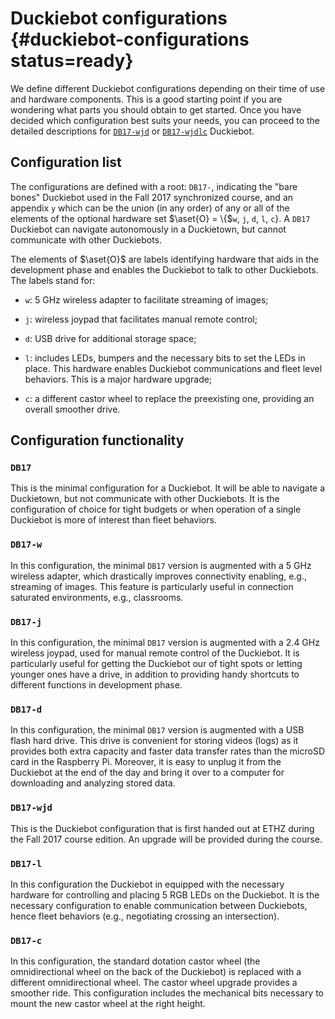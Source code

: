 # Duckiebot configurations {#duckiebot-configurations status=ready}

We define different Duckiebot configurations depending on their time of use and hardware components. This is a good starting point if you are wondering what parts you should obtain to get started. Once you have decided which configuration best suits your needs, you can proceed to the detailed descriptions for [`DB17-wjd`](#acquiring-parts-c0) or [`DB17-wjdlc`](#acquiring-parts-c1) Duckiebot.

## Configuration list

The configurations are defined with a root: `DB17-`, indicating the "bare bones" Duckiebot used in the Fall 2017 synchronized course, and an appendix `y` which can be the union (in any order) of any or all of the elements of the optional hardware set $\aset{O} = \{$`w`, `j`, `d`, `l`, `c`$\}$. A `DB17` Duckiebot can navigate autonomously in a Duckietown, but cannot communicate with other Duckiebots.

The elements of $\aset{O}$ are labels identifying hardware that aids in the development phase and enables the Duckiebot to talk to other Duckiebots. The labels stand for:

- `w`: 5 GHz wireless adapter to facilitate streaming of images;

- `j`: wireless joypad that facilitates manual remote control;

- `d`: USB drive for additional storage space;

- `l`: includes LEDs, bumpers and the necessary bits to set the LEDs in place. This hardware enables Duckiebot communications and fleet level behaviors. This is a major hardware upgrade;

- `c`: a different castor wheel to replace the preexisting one, providing an overall smoother drive.

<!--
- Configuration `DB17-w`: `DB17`, plus an additional wireless adapter.

- Configuration `DB17-j`: `DB17`, plus an additional wireless joypad for remote control.

- Configuration `DB17-d`: `DB17`, plus an additional USB drive.

- Configuration `C1`: `DB17-wjd`, plus LEDs and bumpers.
-->


## Configuration functionality

### `DB17`

This is the minimal configuration for a Duckiebot. It will be able to navigate a Duckietown, but not communicate with other Duckiebots. It is the configuration of choice for tight budgets or when operation of a single Duckiebot is more of interest than fleet behaviors.

### `DB17-w`

In this configuration, the minimal `DB17` version is augmented with a 5 GHz wireless adapter, which drastically improves connectivity enabling, e.g., streaming of images. This feature is particularly useful in connection saturated environments, e.g., classrooms.

### `DB17-j`

In this configuration, the minimal `DB17` version is augmented with a 2.4 GHz wireless joypad, used for manual remote control of the Duckiebot. It is particularly useful for getting the Duckiebot our of tight spots or letting younger ones have a drive, in addition to providing handy shortcuts to different functions in development phase.

### `DB17-d`

In this configuration, the minimal `DB17` version is augmented with a USB flash hard drive. This drive is convenient for storing videos (logs) as it provides both extra capacity and faster data transfer rates than the microSD card in the Raspberry Pi. Moreover, it is easy to unplug it from the Duckiebot at the end of the day and bring it over to a computer for downloading and analyzing stored data.

### `DB17-wjd`

This is the Duckiebot configuration that is first handed out at ETHZ during the Fall 2017 course edition. An upgrade will be provided during the course.

### `DB17-l`

In this configuration the Duckiebot in equipped with the necessary hardware for controlling and placing 5 RGB LEDs on the Duckiebot. It is the necessary configuration to enable communication between Duckiebots, hence fleet behaviors (e.g., negotiating crossing an intersection).

### `DB17-c`

In this configuration, the standard dotation castor wheel (the omnidirectional wheel on the back of the Duckiebot) is replaced with a different omnidirectional wheel. The castor wheel upgrade provides a smoother ride. This configuration includes the mechanical bits necessary to mount the new castor wheel at the right height.
